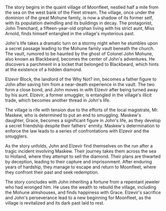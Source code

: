 The story begins in the quaint village of Moonfleet, nestled half a mile from the sea on the west bank of the Fleet stream. The village, once under the dominion of the great Mohune family, is now a shadow of its former self, with its population dwindling and its buildings in decay. The protagonist, John Trenchard, a fifteen-year-old orphan living with his strict aunt, Miss Arnold, finds himself entangled in the village's mysterious past.

John's life takes a dramatic turn on a stormy night when he stumbles upon a secret passage leading to the Mohune family vault beneath the church. The vault, rumored to be haunted by the ghost of Colonel John Mohune, also known as Blackbeard, becomes the center of John's adventures. He discovers a parchment in a locket that belonged to Blackbeard, which hints at the existence of a hidden diamond.

Elzevir Block, the landlord of the Why Not? inn, becomes a father figure to John after saving him from a near-death experience in the vault. The two form a close bond, and John moves in with Elzevir after being turned away by his aunt. Elzevir, a former smuggler, is entangled in the village's illicit trade, which becomes another thread in John's life.

The village is rife with tension due to the efforts of the local magistrate, Mr. Maskew, who is determined to put an end to smuggling. Maskew's daughter, Grace, becomes a significant figure in John's life, as they develop a secret friendship despite their fathers' enmity. Maskew's determination to enforce the law leads to a series of confrontations with Elzevir and the smugglers.

As the story unfolds, John and Elzevir find themselves on the run after a tragic incident involving Maskew. Their journey takes them across the sea to Holland, where they attempt to sell the diamond. Their plans are thwarted by deception, leading to their capture and imprisonment. After enduring years of hardship, they manage to escape and return to Moonfleet, where they confront their past and seek redemption.

The story concludes with John inheriting a fortune from a repentant jeweler who had wronged him. He uses the wealth to rebuild the village, including the Mohune almshouses, and finds happiness with Grace. Elzevir's sacrifice and John's perseverance lead to a new beginning for Moonfleet, as the village is revitalized and its dark past laid to rest.